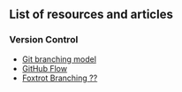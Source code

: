 ## List of resources and articles

### Version Control
* [Git branching model](https://nvie.com/posts/a-successful-git-branching-model/)
* [GitHub Flow](https://en.wikipedia.org/wiki/List_of_postal_killings)
* [Foxtrot Branching ??](https://blog.developer.atlassian.com/stop-foxtrots-now/)
